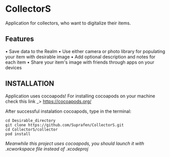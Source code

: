 # CollectorS
Application for collectors, who want to digitalize their items.

## Features
• Save data to the Realm 
• Use either camera or photo library for populating your item with desirable image
• Add optional description and notes for each item
• Share your item's image with friends through apps on your devices

## INSTALLATION
Application uses cocoapods!
For installing cocoapods on your machine check this link _> https://cocoapods.org/

After successful instalation cocoapods, type in the terminal:
```
cd Desirable_directory
git clone https://github.com/Suprafen/CollectorS.git
cd CollectorS/collector
pod install
```
*Meanwhile this project uses cocoapods, you should launch it with .xcworkspace file instead of .xcodeproj*
